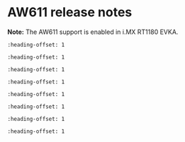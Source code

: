 # AW611 release notes

**Note:** The AW611 support is enabled in i.MX RT1180 EVKA.


```{include} ../topics/package_information_04.md
:heading-offset: 1
```

```{include} ../topics/version_information_04.md
:heading-offset: 1
```

```{include} ../topics/host_platform_04.md
:heading-offset: 1
```

```{include} ../topics/wi-fi_and_bluetooth_certification_03.md
:heading-offset: 1
```

```{include} ../topics/wi-fi_throughput_04.md
:heading-offset: 1
```

```{include} ../topics/eu_conformance_tests_03.md
:heading-offset: 1
```

```{include} ../topics/bug_fixes_and_or_feature_enhancements_04.md
:heading-offset: 1
```

```{include} ../topics/known_issues_04.md
:heading-offset: 1
```

